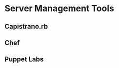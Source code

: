 Server Management Tools
=======================

Capistrano.rb
-------------

Chef
----

Puppet Labs
-----------

